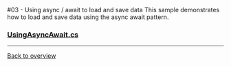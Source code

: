 ﻿#03 - Using async / await to load and save data 
This sample demonstrates how to load and save data using the async await pattern.

### [UsingAsyncAwait.cs](UsingAsyncAwaitSample.cs)

---
[Back to overview](/SampleApp.Core/Readme.md)
